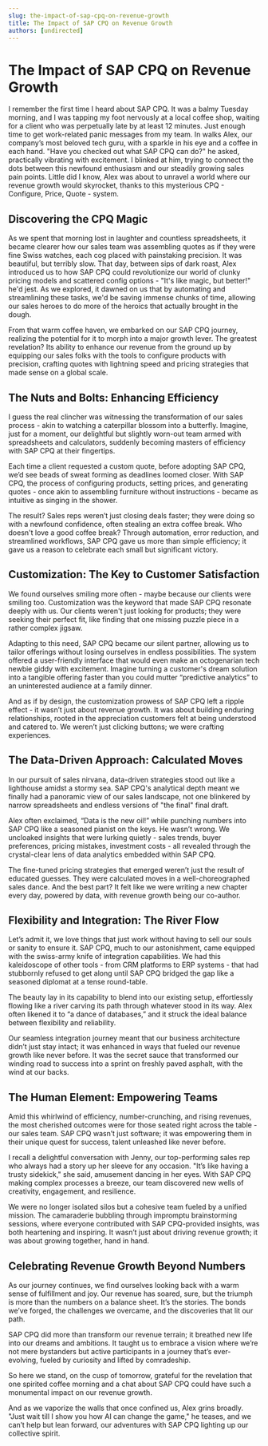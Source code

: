 ```yaml
---
slug: the-impact-of-sap-cpq-on-revenue-growth
title: The Impact of SAP CPQ on Revenue Growth
authors: [undirected]
---
```



# The Impact of SAP CPQ on Revenue Growth

I remember the first time I heard about SAP CPQ. It was a balmy Tuesday morning, and I was tapping my foot nervously at a local coffee shop, waiting for a client who was perpetually late by at least 12 minutes. Just enough time to get work-related panic messages from my team. In walks Alex, our company’s most beloved tech guru, with a sparkle in his eye and a coffee in each hand. "Have you checked out what SAP CPQ can do?" he asked, practically vibrating with excitement. I blinked at him, trying to connect the dots between this newfound enthusiasm and our steadily growing sales pain points. Little did I know, Alex was about to unravel a world where our revenue growth would skyrocket, thanks to this mysterious CPQ - Configure, Price, Quote - system.

## Discovering the CPQ Magic

As we spent that morning lost in laughter and countless spreadsheets, it became clearer how our sales team was assembling quotes as if they were fine Swiss watches, each cog placed with painstaking precision. It was beautiful, but terribly slow. That day, between sips of dark roast, Alex introduced us to how SAP CPQ could revolutionize our world of clunky pricing models and scattered config options - "It's like magic, but better!" he'd jest. As we explored, it dawned on us that by automating and streamlining these tasks, we'd be saving immense chunks of time, allowing our sales heroes to do more of the heroics that actually brought in the dough.

From that warm coffee haven, we embarked on our SAP CPQ journey, realizing the potential for it to morph into a major growth lever. The greatest revelation? Its ability to enhance our revenue from the ground up by equipping our sales folks with the tools to configure products with precision, crafting quotes with lightning speed and pricing strategies that made sense on a global scale. 

## The Nuts and Bolts: Enhancing Efficiency

I guess the real clincher was witnessing the transformation of our sales process - akin to watching a caterpillar blossom into a butterfly. Imagine, just for a moment, our delightful but slightly worn-out team armed with spreadsheets and calculators, suddenly becoming masters of efficiency with SAP CPQ at their fingertips.

Each time a client requested a custom quote, before adopting SAP CPQ, we’d see beads of sweat forming as deadlines loomed closer. With SAP CPQ, the process of configuring products, setting prices, and generating quotes - once akin to assembling furniture without instructions - became as intuitive as singing in the shower. 

The result? Sales reps weren’t just closing deals faster; they were doing so with a newfound confidence, often stealing an extra coffee break. Who doesn't love a good coffee break? Through automation, error reduction, and streamlined workflows, SAP CPQ gave us more than simple efficiency; it gave us a reason to celebrate each small but significant victory.

## Customization: The Key to Customer Satisfaction

We found ourselves smiling more often - maybe because our clients were smiling too. Customization was the keyword that made SAP CPQ resonate deeply with us. Our clients weren't just looking for products; they were seeking their perfect fit, like finding that one missing puzzle piece in a rather complex jigsaw.

Adapting to this need, SAP CPQ became our silent partner, allowing us to tailor offerings without losing ourselves in endless possibilities. The system offered a user-friendly interface that would even make an octogenarian tech newbie giddy with excitement. Imagine turning a customer's dream solution into a tangible offering faster than you could mutter “predictive analytics” to an uninterested audience at a family dinner.

And as if by design, the customization prowess of SAP CPQ left a ripple effect - it wasn’t just about revenue growth. It was about building enduring relationships, rooted in the appreciation customers felt at being understood and catered to. We weren’t just clicking buttons; we were crafting experiences.

## The Data-Driven Approach: Calculated Moves

In our pursuit of sales nirvana, data-driven strategies stood out like a lighthouse amidst a stormy sea. SAP CPQ's analytical depth meant we finally had a panoramic view of our sales landscape, not one blinkered by narrow spreadsheets and endless versions of "the final" final draft.

Alex often exclaimed, “Data is the new oil!” while punching numbers into SAP CPQ like a seasoned pianist on the keys. He wasn’t wrong. We uncloaked insights that were lurking quietly - sales trends, buyer preferences, pricing mistakes, investment costs - all revealed through the crystal-clear lens of data analytics embedded within SAP CPQ.

The fine-tuned pricing strategies that emerged weren’t just the result of educated guesses. They were calculated moves in a well-choreographed sales dance. And the best part? It felt like we were writing a new chapter every day, powered by data, with revenue growth being our co-author.

## Flexibility and Integration: The River Flow

Let’s admit it, we love things that just work without having to sell our souls or sanity to ensure it. SAP CPQ, much to our astonishment, came equipped with the swiss-army knife of integration capabilities. We had this kaleidoscope of other tools - from CRM platforms to ERP systems - that had stubbornly refused to get along until SAP CPQ bridged the gap like a seasoned diplomat at a tense round-table.

The beauty lay in its capability to blend into our existing setup, effortlessly flowing like a river carving its path through whatever stood in its way. Alex often likened it to “a dance of databases,” and it struck the ideal balance between flexibility and reliability.

Our seamless integration journey meant that our business architecture didn’t just stay intact; it was enhanced in ways that fueled our revenue growth like never before. It was the secret sauce that transformed our winding road to success into a sprint on freshly paved asphalt, with the wind at our backs.

## The Human Element: Empowering Teams

Amid this whirlwind of efficiency, number-crunching, and rising revenues, the most cherished outcomes were for those seated right across the table - our sales team. SAP CPQ wasn’t just software; it was empowering them in their unique quest for success, talent unleashed like never before.

I recall a delightful conversation with Jenny, our top-performing sales rep who always had a story up her sleeve for any occasion. "It’s like having a trusty sidekick," she said, amusement dancing in her eyes. With SAP CPQ making complex processes a breeze, our team discovered new wells of creativity, engagement, and resilience.

We were no longer isolated silos but a cohesive team fueled by a unified mission. The camaraderie bubbling through impromptu brainstorming sessions, where everyone contributed with SAP CPQ-provided insights, was both heartening and inspiring. It wasn’t just about driving revenue growth; it was about growing together, hand in hand.

## Celebrating Revenue Growth Beyond Numbers

As our journey continues, we find ourselves looking back with a warm sense of fulfillment and joy. Our revenue has soared, sure, but the triumph is more than the numbers on a balance sheet. It’s the stories. The bonds we’ve forged, the challenges we overcame, and the discoveries that lit our path.

SAP CPQ did more than transform our revenue terrain; it breathed new life into our dreams and ambitions. It taught us to embrace a vision where we’re not mere bystanders but active participants in a journey that’s ever-evolving, fueled by curiosity and lifted by comradeship.

So here we stand, on the cusp of tomorrow, grateful for the revelation that one spirited coffee morning and a chat about SAP CPQ could have such a monumental impact on our revenue growth. 

And as we vaporize the walls that once confined us, Alex grins broadly. "Just wait till I show you how AI can change the game," he teases, and we can’t help but lean forward, our adventures with SAP CPQ lighting up our collective spirit.